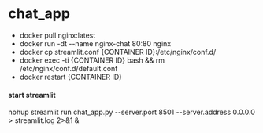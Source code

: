 # chat_app

* docker pull nginx:latest
*  docker run -dt --name nginx-chat 80:80 nginx
*  docker cp streamlit.conf {CONTAINER ID}:/etc/nginx/conf.d/
*  docker exec -ti {CONTAINER ID} bash  && rm /etc/nginx/conf.d/default.conf
*  docker restart {CONTAINER ID}

#### start streamlit
nohup streamlit run chat_app.py --server.port 8501 --server.address 0.0.0.0 > streamlit.log 2>&1 &
